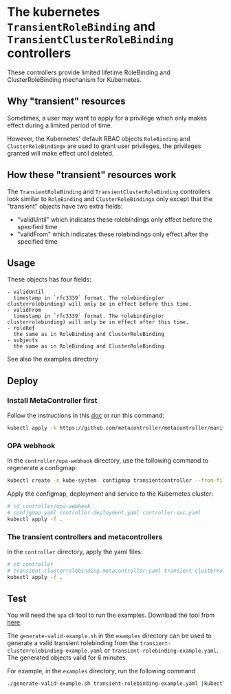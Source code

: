 # The kubernetes `TransientRoleBinding` and `TransientClusterRoleBinding` controllers

These controllers provide limited lifetime RoleBinding and ClusterRoleBinding mechanism for Kubernetes.

## Why "transient" resources

Sometimes, a user may want to apply for a privilege which only makes effect during a limited period of time. 

However, the Kubernetes' default RBAC objects `RoleBinding` and `ClusterRoleBindingx` are used to grant user privileges, the privileges granted will make effect until deleted. 

## How these "transient" resources work

The `TransientRoleBinding` and `TransientClusterRoleBinding` controllers look similar to `RoleBinding` and `ClusterRoleBindingx` only except that the "transient" objects have two extra fields:

- "validUntil" which indicates these rolebindings only effect before the specified time
- "validFrom" which indicates these rolebindings only effect after the specified time

## Usage

These objects has four fields:

    - validUntil
      timestamp in `rfc3339` format. The rolebinding(or clusterrolebinding) will only be in effect before this time.
    - validFrom
      timestamp in `rfc3339` format. The rolebinding(or clusterrolebinding) will only be in effect after this time.
    - roleRef
      the same as in RoleBinding and ClusterRoleBinding
    - subjects
      the same as in RoleBinding and ClusterRoleBinding

See also the examples directory

## Deploy

### Install MetaController first

Follow the instructions in this [doc](https://metacontroller.github.io/metacontroller/guide/install.html) or run this command:

```sh
kubectl apply -k https://github.com/metacontroller/metacontroller/manifests/production?base=ref=v2.1.3
```

### OPA webhook

In the `controller/opa-webhook` directory, use the following command to regenerate a configmap:

```sh
kubectl create -n kube-system  configmap transientcontroller --from-file rules/controller.rego   --dry-run=client -o yaml | tee configmap.yaml
```

Apply the configmap, deployment and service to the Kubernetes cluster:

```sh
# cd controller/opa-webhook
# configmap.yaml controller-deployment.yaml controller-svc.yaml
kubectl apply -f .
```

### The transient controllers and metacontrollers

In the `controller` directory, apply the yaml files:

```sh
# cd controller
# transient-clusterrolebinding-metacontroller.yaml transient-clusterrolebinding.yaml transient-rolebinding-metacontroller.yaml transient-rolebinding.yaml
kubectl apply -f .
```

## Test

You will need the `opa` cli tool to run the examples. Download the tool from [here](https://github.com/open-policy-agent/opa). 

The `generate-valid-example.sh` in the `examples` directory can be used to generate a valid transient rolebinding from the `transient-clusterrolebinding-example.yaml` or `transient-rolebinding-example.yaml`. The generated objects valid for 6 minutes.

For example, in the `examples` directory, run the following command

```sh
./generate-valid-example.sh transient-rolebinding-example.yaml |kubectl apply -f -
```

